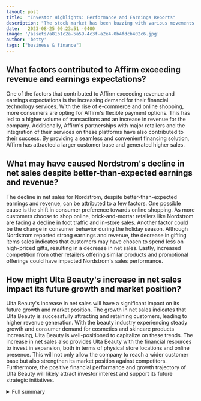 ```yaml
---
layout: post
title:  "Investor Highlights: Performance and Earnings Reports"
description: "The stock market has been buzzing with various movements and earnings reports. Let's dive into the key highlights of some major companies."
date:   2023-08-25 00:23:51 -0400
image: '/assets/a81b1c2a-5a59-4c3f-a2e4-0b4fdcb402c6.jpg'
author: 'betty'
tags: ["business & finance"]
---
```


## What factors contributed to Affirm exceeding revenue and earnings expectations?
One of the factors that contributed to Affirm exceeding revenue and earnings expectations is the increasing demand for their financial technology services. With the rise of e-commerce and online shopping, more consumers are opting for Affirm's flexible payment options. This has led to a higher volume of transactions and an increase in revenue for the company. Additionally, Affirm's partnerships with major retailers and the integration of their services on these platforms have also contributed to their success. By providing a seamless and convenient financing solution, Affirm has attracted a larger customer base and generated higher sales.

## What may have caused Nordstrom's decline in net sales despite better-than-expected earnings and revenue?
The decline in net sales for Nordstrom, despite better-than-expected earnings and revenue, can be attributed to a few factors. One possible cause is the shift in consumer preference towards online shopping. As more customers choose to shop online, brick-and-mortar retailers like Nordstrom are facing a decline in foot traffic and in-store sales. Another factor could be the change in consumer behavior during the holiday season. Although Nordstrom reported strong earnings and revenue, the decrease in gifting items sales indicates that customers may have chosen to spend less on high-priced gifts, resulting in a decrease in net sales. Lastly, increased competition from other retailers offering similar products and promotional offerings could have impacted Nordstrom's sales performance.

## How might Ulta Beauty's increase in net sales impact its future growth and market position?
Ulta Beauty's increase in net sales will have a significant impact on its future growth and market position. The growth in net sales indicates that Ulta Beauty is successfully attracting and retaining customers, leading to higher revenue generation. With the beauty industry experiencing steady growth and consumer demand for cosmetics and skincare products increasing, Ulta Beauty is well-positioned to capitalize on these trends. The increase in net sales also provides Ulta Beauty with the financial resources to invest in expansion, both in terms of physical store locations and online presence. This will not only allow the company to reach a wider customer base but also strengthen its market position against competitors. Furthermore, the positive financial performance and growth trajectory of Ulta Beauty will likely attract investor interest and support its future strategic initiatives.


<details>
        <summary>Full summary</summary>
<h3>Affirm</h3>
<p>Affirm, the finance technology company, experienced a surge of 10.8% in its stock after surpassing revenue and earnings expectations. The company reported a quarterly loss of $0.69 per share, exceeding the estimated loss of $0.91 per share. Affirm Holdings also outperformed the market with a gain of 23.5% since the beginning of the year.</p>
<h3>Nordstrom</h3>
<p>Despite reporting better-than-expected earnings and revenue, Nordstrom shares faced a decline of 4%. The company witnessed a decrease of approximately 22% in net sales for the nine-week holiday period. Notably, gifting items accounted for 67% of sales, reflecting a significant increase of 600 basis points.</p>
<h3>Gap</h3>
<p>Gap, the renowned clothing retailer, showcased a 2% rise in its stock, despite announcing mixed quarterly results.</p>
<h3>Marvell Tech</h3>
<p>Marvell Technology Group experienced a drop of over 5% in its shares, despite beating Wall Street's estimates.</p>
<h3>Ulta Beauty</h3>
<p>Ulta Beauty, the cosmetics retailer, exceeded earnings expectations, leading to a 2% increase in its shares. The company reported net sales of $2,529.8 million for Q2 2023, a growth of $232.7 million compared to the same period in 2022. Ulta Beauty also revised its full-year forecast for net sales, projecting a 4% to 5% year-over-year sales gain.</p>
<h3>Intuit</h3>
<p>Despite reporting strong fourth-quarter earnings, Intuit shares faced a decline of 2%.</p>
<h3>Workday</h3>
<p>Workday, the cloud-based enterprise software provider, witnessed a 4% increase in its stock after posting results that exceeded expectations.</p>
<p>These movements and earnings reports provide valuable insights into the performance and future outlook of these companies. Investors will be closely monitoring their upcoming updates and projections.</p>
</details>